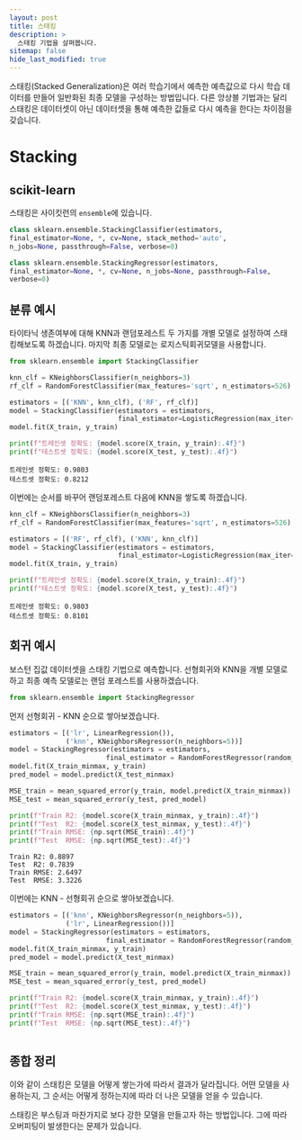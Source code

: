 ```yaml
---
layout: post
title: 스태킹
description: >
  스태킹 기법을 살펴봅니다.
sitemap: false
hide_last_modified: true
---
```


스태킹(Stacked Generalization)은 여러 학습기에서 예측한 예측값으로 다시 학습 데이터를 만들어 일반화된 최종 모델을 구성하는 방법입니다. 다른 앙상블 기법과는 달리 스태킹은 데이터셋이 아닌 데이터셋을 통해 예측한 값들로 다시 예측을 한다는 차이점을 갖습니다. 

# Stacking

## scikit-learn

스태킹은 사이킷런의 `ensemble`에 있습니다.

```python
class sklearn.ensemble.StackingClassifier(estimators, 
final_estimator=None, *, cv=None, stack_method='auto', 
n_jobs=None, passthrough=False, verbose=0)
```

```python
class sklearn.ensemble.StackingRegressor(estimators, 
final_estimator=None, *, cv=None, n_jobs=None, passthrough=False, 
verbose=0)
```

## 분류 예시

타이타닉 생존여부에 대해 KNN과 랜덤포레스트 두 가지를 개별 모델로 설정하여 스태킹해보도록 하겠습니다. 마지막 최종 모델로는 로지스틱회귀모델을 사용합니다. 

```python
from sklearn.ensemble import StackingClassifier
```

```python
knn_clf = KNeighborsClassifier(n_neighbors=3)
rf_clf = RandomForestClassifier(max_features='sqrt', n_estimators=526)

estimators = [('KNN', knn_clf), ('RF', rf_clf)]
model = StackingClassifier(estimators = estimators, 
                           final_estimator=LogisticRegression(max_iter=1000))
model.fit(X_train, y_train)

print(f"트레인셋 정확도: {model.score(X_train, y_train):.4f}")
print(f"테스트셋 정확도: {model.score(X_test, y_test):.4f}")
```

```
트레인셋 정확도: 0.9803
테스트셋 정확도: 0.8212
```

이번에는 순서를 바꾸어 랜덤포레스트 다음에 KNN을 쌓도록 하겠습니다.

```python
knn_clf = KNeighborsClassifier(n_neighbors=3)
rf_clf = RandomForestClassifier(max_features='sqrt', n_estimators=526)

estimators = [('RF', rf_clf), ('KNN', knn_clf)]
model = StackingClassifier(estimators = estimators, 
                           final_estimator=LogisticRegression(max_iter=1000))
model.fit(X_train, y_train)

print(f"트레인셋 정확도: {model.score(X_train, y_train):.4f}")
print(f"테스트셋 정확도: {model.score(X_test, y_test):.4f}")
```

```
트레인셋 정확도: 0.9803
테스트셋 정확도: 0.8101
```

## 회귀 예시

보스턴 집값 데이터셋을 스태킹 기법으로 예측합니다. 선형회귀와 KNN을 개별 모델로 하고 최종 예측 모델로는 랜덤 포레스트를 사용하겠습니다.

```python
from sklearn.ensemble import StackingRegressor
```

먼저 선형회귀 - KNN 순으로 쌓아보겠습니다.

```python
estimators = [('lr', LinearRegression()), 
              ('knn', KNeighborsRegressor(n_neighbors=5))]
model = StackingRegressor(estimators = estimators, 
                        final_estimator = RandomForestRegressor(random_state=42))
model.fit(X_train_minmax, y_train)
pred_model = model.predict(X_test_minmax)

MSE_train = mean_squared_error(y_train, model.predict(X_train_minmax))
MSE_test = mean_squared_error(y_test, pred_model)

print(f"Train R2: {model.score(X_train_minmax, y_train):.4f}")
print(f"Test  R2: {model.score(X_test_minmax, y_test):.4f}")
print(f"Train RMSE: {np.sqrt(MSE_train):.4f}")
print(f"Test  RMSE: {np.sqrt(MSE_test):.4f}")
```

```
Train R2: 0.8897
Test  R2: 0.7839
Train RMSE: 2.6497
Test  RMSE: 3.3226
```

이번에는 KNN - 선형회귀 순으로 쌓아보겠습니다.

```python
estimators = [('knn', KNeighborsRegressor(n_neighbors=5)),
              ('lr', LinearRegression())]
model = StackingRegressor(estimators = estimators, 
                        final_estimator = RandomForestRegressor(random_state=42))
model.fit(X_train_minmax, y_train)
pred_model = model.predict(X_test_minmax)

MSE_train = mean_squared_error(y_train, model.predict(X_train_minmax))
MSE_test = mean_squared_error(y_test, pred_model)

print(f"Train R2: {model.score(X_train_minmax, y_train):.4f}")
print(f"Test  R2: {model.score(X_test_minmax, y_test):.4f}")
print(f"Train RMSE: {np.sqrt(MSE_train):.4f}")
print(f"Test  RMSE: {np.sqrt(MSE_test):.4f}")
```

```

```

## 종합 정리

이와 같이 스태킹은 모델을 어떻게 쌓는가에 따라서 결과가 달라집니다. 어떤 모델을 사용하는지, 그 순서는 어떻게 정하는지에 따라 더 나은 모델을 얻을 수 있습니다. 

스태킹은 부스팅과 마찬가지로 보다 강한 모델을 만들고자 하는 방법입니다. 그에 따라 오버피팅이 발생한다는 문제가 있습니다. 
